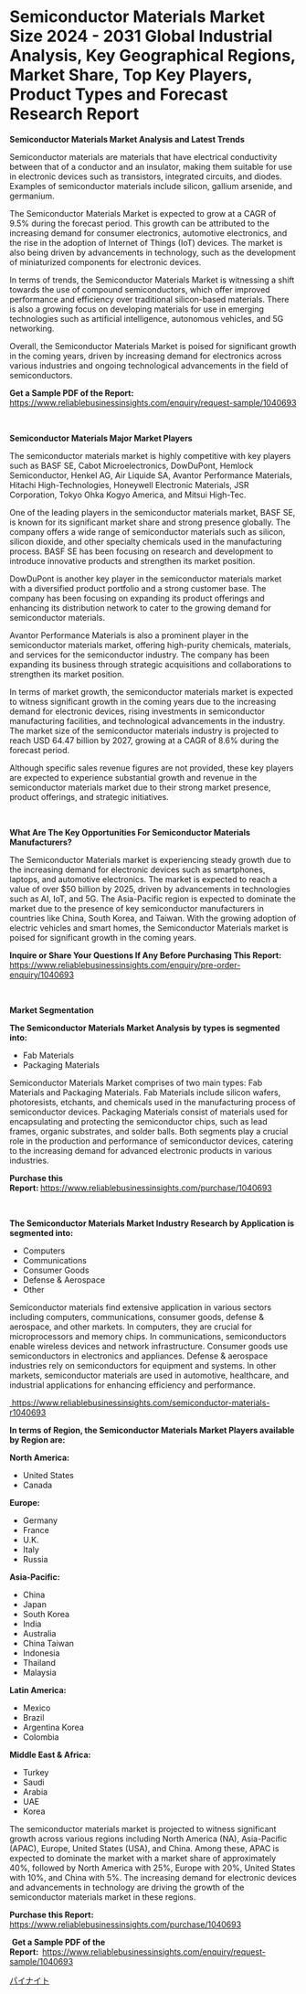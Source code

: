 <p><h1>Semiconductor Materials Market Size 2024 - 2031 Global Industrial Analysis, Key Geographical Regions, Market Share, Top Key Players, Product Types and Forecast Research Report</h1></p><p><strong>Semiconductor Materials Market Analysis and Latest Trends</strong></p>
<p><p>Semiconductor materials are materials that have electrical conductivity between that of a conductor and an insulator, making them suitable for use in electronic devices such as transistors, integrated circuits, and diodes. Examples of semiconductor materials include silicon, gallium arsenide, and germanium.</p><p>The Semiconductor Materials Market is expected to grow at a CAGR of 9.5% during the forecast period. This growth can be attributed to the increasing demand for consumer electronics, automotive electronics, and the rise in the adoption of Internet of Things (IoT) devices. The market is also being driven by advancements in technology, such as the development of miniaturized components for electronic devices.</p><p>In terms of trends, the Semiconductor Materials Market is witnessing a shift towards the use of compound semiconductors, which offer improved performance and efficiency over traditional silicon-based materials. There is also a growing focus on developing materials for use in emerging technologies such as artificial intelligence, autonomous vehicles, and 5G networking.</p><p>Overall, the Semiconductor Materials Market is poised for significant growth in the coming years, driven by increasing demand for electronics across various industries and ongoing technological advancements in the field of semiconductors.</p></p>
<p><strong>Get a Sample PDF of the Report:&nbsp;</strong> <a href="https://www.reliablebusinessinsights.com/enquiry/request-sample/1040693">https://www.reliablebusinessinsights.com/enquiry/request-sample/1040693</a></p>
<p>&nbsp;</p>
<p><strong>Semiconductor Materials Major Market Players</strong></p>
<p><p>The semiconductor materials market is highly competitive with key players such as BASF SE, Cabot Microelectronics, DowDuPont, Hemlock Semiconductor, Henkel AG, Air Liquide SA, Avantor Performance Materials, Hitachi High-Technologies, Honeywell Electronic Materials, JSR Corporation, Tokyo Ohka Kogyo America, and Mitsui High-Tec.</p><p>One of the leading players in the semiconductor materials market, BASF SE, is known for its significant market share and strong presence globally. The company offers a wide range of semiconductor materials such as silicon, silicon dioxide, and other specialty chemicals used in the manufacturing process. BASF SE has been focusing on research and development to introduce innovative products and strengthen its market position.</p><p>DowDuPont is another key player in the semiconductor materials market with a diversified product portfolio and a strong customer base. The company has been focusing on expanding its product offerings and enhancing its distribution network to cater to the growing demand for semiconductor materials.</p><p>Avantor Performance Materials is also a prominent player in the semiconductor materials market, offering high-purity chemicals, materials, and services for the semiconductor industry. The company has been expanding its business through strategic acquisitions and collaborations to strengthen its market position.</p><p>In terms of market growth, the semiconductor materials market is expected to witness significant growth in the coming years due to the increasing demand for electronic devices, rising investments in semiconductor manufacturing facilities, and technological advancements in the industry. The market size of the semiconductor materials industry is projected to reach USD 64.47 billion by 2027, growing at a CAGR of 8.6% during the forecast period.</p><p>Although specific sales revenue figures are not provided, these key players are expected to experience substantial growth and revenue in the semiconductor materials market due to their strong market presence, product offerings, and strategic initiatives.</p></p>
<p>&nbsp;</p>
<p><strong>What Are The Key Opportunities For Semiconductor Materials Manufacturers?</strong></p>
<p><p>The Semiconductor Materials market is experiencing steady growth due to the increasing demand for electronic devices such as smartphones, laptops, and automotive electronics. The market is expected to reach a value of over $50 billion by 2025, driven by advancements in technologies such as AI, IoT, and 5G. The Asia-Pacific region is expected to dominate the market due to the presence of key semiconductor manufacturers in countries like China, South Korea, and Taiwan. With the growing adoption of electric vehicles and smart homes, the Semiconductor Materials market is poised for significant growth in the coming years.</p></p>
<p><strong>Inquire or Share Your Questions If Any Before Purchasing This Report:</strong> <a href="https://www.reliablebusinessinsights.com/enquiry/pre-order-enquiry/1040693">https://www.reliablebusinessinsights.com/enquiry/pre-order-enquiry/1040693</a></p>
<p>&nbsp;</p>
<p><strong>Market Segmentation</strong></p>
<p><strong>The Semiconductor Materials Market Analysis by types is segmented into:</strong></p>
<p><ul><li>Fab Materials</li><li>Packaging Materials</li></ul></p>
<p><p>Semiconductor Materials Market comprises of two main types: Fab Materials and Packaging Materials. Fab Materials include silicon wafers, photoresists, etchants, and chemicals used in the manufacturing process of semiconductor devices. Packaging Materials consist of materials used for encapsulating and protecting the semiconductor chips, such as lead frames, organic substrates, and solder balls. Both segments play a crucial role in the production and performance of semiconductor devices, catering to the increasing demand for advanced electronic products in various industries.</p></p>
<p><strong>Purchase this Report:&nbsp;</strong><a href="https://www.reliablebusinessinsights.com/purchase/1040693">https://www.reliablebusinessinsights.com/purchase/1040693</a></p>
<p>&nbsp;</p>
<p><strong>The Semiconductor Materials Market Industry Research by Application is segmented into:</strong></p>
<p><ul><li>Computers</li><li>Communications</li><li>Consumer Goods</li><li>Defense & Aerospace</li><li>Other</li></ul></p>
<p><p>Semiconductor materials find extensive application in various sectors including computers, communications, consumer goods, defense & aerospace, and other markets. In computers, they are crucial for microprocessors and memory chips. In communications, semiconductors enable wireless devices and network infrastructure. Consumer goods use semiconductors in electronics and appliances. Defense & aerospace industries rely on semiconductors for equipment and systems. In other markets, semiconductor materials are used in automotive, healthcare, and industrial applications for enhancing efficiency and performance.</p></p>
<p><a href="https://www.reliablebusinessinsights.com/semiconductor-materials-r1040693">&nbsp;https://www.reliablebusinessinsights.com/semiconductor-materials-r1040693</a></p>
<p><strong>In terms of Region, the Semiconductor Materials Market Players available by Region are:</strong></p>
<p>
    <p> <strong> North America: </strong>
        <ul>
            <li>United States</li>
            <li>Canada</li>
        </ul>
        </p> 
    <p> <strong> Europe: </strong>
        <ul>
            <li>Germany</li>
            <li>France</li>
            <li>U.K.</li>
            <li>Italy</li>
            <li>Russia</li>
        </ul>
        </p> 
    <p> <strong> Asia-Pacific: </strong>
        <ul>
            <li>China</li>
            <li>Japan</li>
            <li>South Korea</li>
            <li>India</li>
            <li>Australia</li>
            <li>China Taiwan</li>
            <li>Indonesia</li>
            <li>Thailand</li>
            <li>Malaysia</li>
        </ul>
        </p> 
    <p> <strong> Latin America: </strong>
        <ul>
            <li>Mexico</li>
            <li>Brazil</li>
            <li>Argentina Korea</li>
            <li>Colombia</li>
        </ul>
        </p> 
    <p> <strong> Middle East & Africa: </strong>
        <ul>
            <li>Turkey</li>
            <li>Saudi</li>
            <li>Arabia</li>
            <li>UAE</li>
            <li>Korea</li>
        </ul>
    </p>
    </p>
<p><p>The semiconductor materials market is projected to witness significant growth across various regions including North America (NA), Asia-Pacific (APAC), Europe, United States (USA), and China. Among these, APAC is expected to dominate the market with a market share of approximately 40%, followed by North America with 25%, Europe with 20%, United States with 10%, and China with 5%. The increasing demand for electronic devices and advancements in technology are driving the growth of the semiconductor materials market in these regions.</p></p>
<p><strong>Purchase this Report: </strong><a href="https://www.reliablebusinessinsights.com/purchase/1040693">https://www.reliablebusinessinsights.com/purchase/1040693</a></p>
<p>&nbsp;<strong>Get a Sample PDF of the Report:&nbsp;&nbsp;</strong><a href="https://www.reliablebusinessinsights.com/enquiry/request-sample/1040693">https://www.reliablebusinessinsights.com/enquiry/request-sample/1040693</a></p>
<p><strong></strong></p>
<p><p><a href="https://github.com/sghwr779811674/Market-Research-Report-List-3/blob/main/201581331347.md">パイナイト</a></p></p>